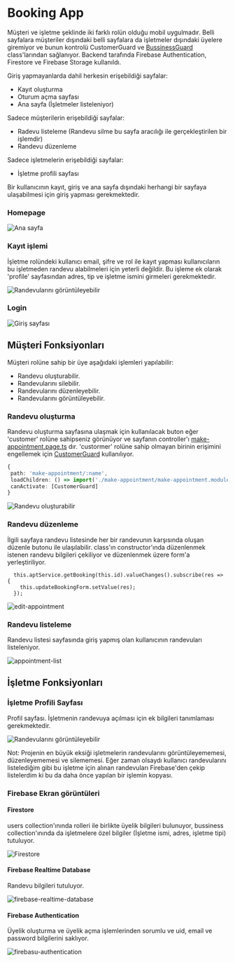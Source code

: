 Booking App
============

Müşteri ve işletme şeklinde iki farklı rolün olduğu mobil uygulmadır. Belli sayfalara müşteriler dışındaki belli sayfalara da işletmeler dışındaki üyelere giremiyor ve bunun kontrolü CustomerGuard ve [BussinessGuard](https://github.com/celilkurt/booking-app/blob/main/src/app/route-guard/bussiness.guard.ts) class'larından sağlanıyor. Backend tarafında Firebase Authentication, Firestore ve Firebase Storage kullanıldı.

Giriş yapmayanlarda dahil herkesin erişebildiği sayfalar:
* Kayıt oluşturma
* Oturum açma sayfası
* Ana sayfa (İşletmeler listeleniyor)

Sadece müşterilerin erişebildiği sayfalar:
* Radevu listeleme (Randevu silme bu sayfa aracılığı ile gerçekleştirilen bir işlemdir)
* Randevu düzenleme

Sadece işletmelerin erişebildiği sayfalar:
* İşletme profili sayfası 

Bir kullanıcının kayıt, giriş ve ana sayfa dışındaki herhangi bir sayfaya ulaşabilmesi için giriş yapması gerekmektedir.

### Homepage

![Ana sayfa](https://github.com/celilkurt/booking-app/blob/main/image/homepage.png?raw=true)


### Kayıt işlemi
İşletme rolündeki kullanıcı email, şifre ve rol ile kayıt yapması kullanıcıların bu işletmeden 
randevu alabilmeleri için yeterli değildir. Bu işleme ek olarak 'profile' sayfasından adres, tip 
ve işletme ismini girmeleri gerekmektedir. 

![Randevularını görüntüleyebilir](https://github.com/celilkurt/booking-app/blob/main/image/registration.png?raw=true)



### Login

![Giriş sayfası](https://github.com/celilkurt/booking-app/blob/main/image/login.png?raw=true)



## Müşteri Fonksiyonları

Müşteri rolüne sahip bir üye aşağıdaki işlemleri yapılabilir:
  * Randevu oluşturabilir.
  * Randevularını silebilir.
  * Randevularını düzenleyebilir.
  * Randevularını görüntüleyebilir.
  
  ### Randevu oluşturma 
  Randevu oluşturma sayfasına ulaşmak için kullanılacak buton eğer 'customer' rolüne sahipseniz görünüyor ve sayfanın controller'ı [make-appointment.page.ts](https://github.com/celilkurt/booking-app/blob/main/src/app/make-appointment/make-appointment.page.ts) dır. 'custormer' rolüne sahip olmayan birinin erişimini engellemek için [CustomerGuard](https://github.com/celilkurt/booking-app/blob/main/src/app/route-guard/customer.guard.ts) kullanılıyor.
  
   ```typescript
   {
    path: 'make-appointment/:name',
    loadChildren: () => import('./make-appointment/make-appointment.module').then( m => m.MakeAppointmentPageModule),
    canActivate: [CustomerGuard]
  }
   ```


  ![Randevu oluşturabilir](https://github.com/celilkurt/booking-app/blob/main/image/make-appointment.png?raw=true)
  
  
  
  
  
  
 ### Randevu düzenleme
 İlgili sayfaya randevu listesinde her bir randevunın karşısında oluşan düzenle butonu ile ulaşılabilir. class'ın constructor'ında düzenlenmek istenen randevu bilgileri çekiliyor ve düzenlenmek üzere form'a yerleştiriliyor.
  
  ```
    this.aptService.getBooking(this.id).valueChanges().subscribe(res => {
      this.updateBookingForm.setValue(res);
    });
  ```
  
 
  
  ![edit-appointment](https://github.com/celilkurt/booking-app/blob/main/image/edit-appointment.png?raw=true)
  
  
  
  

### Randevu listeleme
Randevu listesi sayfasında giriş yapmış olan kullanıcının randevuları listeleniyor.


![appointment-list](https://github.com/celilkurt/booking-app/blob/main/image/appointment-list.png?raw=true)




## İşletme Fonksiyonları


### İşletme Profili Sayfası

Profil sayfası. İşletmenin randevuya açılması için ek bilgileri tanımlaması gerekmektedir.

![Randevularını görüntüleyebilir](https://github.com/celilkurt/booking-app/blob/main/image/bussiness-profile.png?raw=true)


Not: Projenin en büyük eksiği işletmelerin randevularını görüntüleyememesi, düzenleyememesi ve silememesi. Eğer zaman olsaydı kullanıcı randevularını listelediğim gibi bu işletme için alınan randevuları Firebase'den çekip listelerdim ki bu da daha önce yapılan bir işlemin kopyası.



### Firebase Ekran görüntüleri

#### Firestore
users collection'ınında rolleri ile birlikte üyelik bilgileri bulunuyor, bussiness collection'ınında da işletmelere özel bilgiler (İşletme ismi, adres, işletme tipi) tutuluyor.

![Firestore](https://github.com/celilkurt/booking-app/blob/main/image/firestore.png?raw=true)





#### Firebase Realtime Database
Randevu bilgileri tutuluyor.

![firebase-realtime-database](https://github.com/celilkurt/booking-app/blob/main/image/fire-real-db.png?raw=true)




#### Firebase Authentication
Üyelik oluşturma ve üyelik açma işlemlerinden sorumlu ve uid, email ve password bilgilerini saklıyor.

![firebasu-authentication](https://github.com/celilkurt/booking-app/blob/main/image/fire-auth.png?raw=true)
